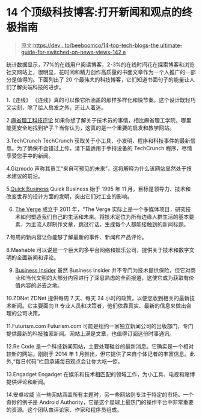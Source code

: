 # 14 个顶级科技博客:打开新闻和观点的终极指南

> 原文:[https://dev . to/beeboomco/14-top-tech-blogs-the ultimate-guide-for-switched-on-news-views-142 e](https://dev.to/beeboomco/14-top-tech-blogs-the-ultimate-guide-for-switched-on-news-views-142e)

统计数据显示，77%的在线用户阅读博客，2-3%的在线时间花在探索博客和浏览社交网站上，很明显，花时间和精力创作高质量的书面文章作为一个人推广的一部分是值得的。下面列出了 20 个最伟大的科技博客，它们知道书面句子的能量让人们了解尖端科技的进步。

1.《连线》
《连线》真的可以像它所涵盖的那样多样化和快节奏。这个设计既轻巧又尖刻，除了给人启发之外，还让人着迷。

2.[麻省理工科技评论](https://www.technologyreview.com/)
如果你想了解关于技术员的事情，相比麻省理工学院，哪里能更安全地找到铲子？当你认为，这真的是一个重要的启发和教学网站。

3.TechCrunch
TechCrunch 获取关于小工具、小发明、程序和科技事件的最新信息。为了确保不会错过上传，请下载适用于手持设备的 TechCrunch 程序，尽情享受您手中的新闻。

4.Gizmodo 声称其员工“来自可预见的未来”，这将解释为什么该网站显然处于技术建议的前沿。

5.[Quick Business](https://www.quickbusiness.nl/)
Quick Business 始于 1995 年 11 月，目标是领导力、技术和改变世界的设计方面的发明，突出它们对工业的影响。

6. [The Verge](https://www.theverge.com/)
成立于 2011 年，“The Verge 实际上是一个多媒体项目，研究技术如何塑造我们自己的生活和未来。将技术定位为所有边缘人群生活的基本要素，为主流人群制作文章，跳过行话，生成每个人都能接触到的新闻标题。

7.每周的新内容让你能够了解最新的事件、新闻和产品评论。

8.Mashable 可以说是一个巨大的多平台网络和娱乐公司，提供关于技术和数字文明的全面新闻和评论。

9. [Business Insider](https://www.businessinsider.com/)
虽然 Business Insider 并不专门为技术提供保险，但它对商业和当代文明的大部分内容进行了深思熟虑的全面报道，这使它成为获取有价值内容的必去之地。

10.ZDNet
ZDNet 提供每周 7 天、每天 24 小时的政策，以便您收到相关的最新技术新闻。它主要面向 It 专业人员和决策者，他们依靠真实、最新的信息来做出合理的公司决策。

11.Futurism.com
Futurism.com 可能是纽约一家独立新闻公司的出版部门，专门提供最新的科技独家新闻。网站上满是文章，也值得订阅这份时事通讯。

12.Re Code 是一个科技新闻网站，主要处理硅谷的最新消息。它确实是一个相对较新的网站，刚刚于 2014 年 1 月推出，但它提供了来自个体记者的丰富信息。此外,“每日代码”栏目承诺每日观点会让你大吃一惊。

13.Engadget
Engadget 在娱乐和技术相匹配的领域工作，为小工具、电视和赌博提供评论和新闻。

14.安卓权威
当一些网站涵盖所有主题时，另一些网站则专注于特定的市场。一个奇妙的例子是 Android Authority，它是这个星球上最热门的操作平台中非常重要的资源。这个团队由评论家、作家和程序员组成。